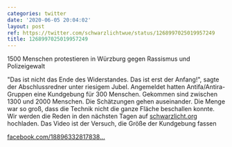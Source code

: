 ```yaml
---
categories: twitter
date: '2020-06-05 20:04:02'
layout: post
ref: https://twitter.com/schwarzlichtwue/status/1268997025019957249
title: 1268997025019957249
---
```

1500 Menschen protestieren in Würzburg gegen Rassismus und Polizeigewalt



"Das ist nicht das Ende des Widerstandes. Das ist erst der Anfang!", sagte der Abschlussredner unter riesigem Jubel. Angemeldet hatten Antifa/Antira-Gruppen eine Kundgebung für 300 Menschen.
Gekommen sind zwischen 1300 und 2000 Menschen. Die Schätzungen gehen auseinander. Die Menge war so groß, dass die Technik nicht die ganze Fläche beschallen konnte. Wir werden die Reden in den nächsten Tagen auf [schwarzlicht.org](http://schwarzlicht.org) hochladen.
Das Video ist der Versuch, die Größe der Kundgebung fassen



[facebook.com/18896332817838…](https://www.facebook.com/188963328178382/posts/829684687439573/)